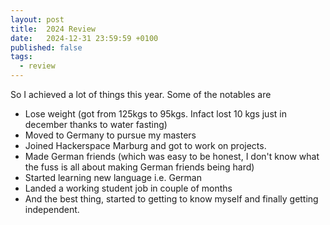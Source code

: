 ```yaml
---
layout: post
title:  2024 Review
date:   2024-12-31 23:59:59 +0100
published: false
tags:
  - review
---
```


So I achieved a lot of things this year. Some of the notables are

- Lose weight (got from 125kgs to 95kgs. Infact lost 10 kgs just in december thanks to water fasting)
- Moved to Germany to pursue my masters
- Joined Hackerspace Marburg and got to work on projects.
- Made German friends (which was easy to be honest, I don't know what the fuss is all about making German friends being hard)
- Started learning new language i.e. German
- Landed a working student job in couple of months
- And the best thing, started to getting to know myself and finally getting independent.